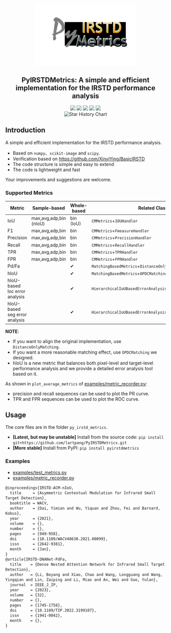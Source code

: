 <div align="center">
  <img src="https://github.com/lartpang/PyIRSTDMetrics/blob/main/images/logo.png?raw=true" alt="Logo" width="320" height="auto">
  </br>
  <h2>PyIRSTDMetrics: A simple and efficient implementation for the IRSTD performance analysis</h2>
  <img src="https://img.shields.io/pypi/v/pyirstdmetrics">
  <img src="https://img.shields.io/pypi/dm/pyirstdmetrics?label=pypi%20downloads&logo=PyPI&logoColor=white">
  <img src="https://img.shields.io/github/last-commit/lartpang/PyIRSTDMetrics">
  <img src="https://img.shields.io/github/last-commit/lartpang/PyIRSTDMetrics">
  <img src="https://img.shields.io/github/release-date/lartpang/PyIRSTDMetrics">
  </br>
  <img src="https://api.star-history.com/svg?repos=lartpang/PyIRSTDMetrics&type=Date" alt="Star History Chart" width="600" height="auto">
</div>

## Introduction

A simple and efficient implementation for the IRSTD performance analysis.

- Based on `numpy`、`scikit-image` and `scipy`.
- Verification based on <https://github.com/XinyiYing/BasicIRSTD>
- The code structure is simple and easy to extend
- The code is lightweight and fast

Your improvements and suggestions are welcome.

### Supported Metrics

| Metric                        | Sample-based           | Whole-based | Related Class                                                | Level  |
| ----------------------------- | ---------------------- | ----------- | ------------------------------------------------------------ | ------ |
| IoU                           | max,avg,adp,bin (nIoU) | bin (IoU)   | `CMMetrics`+`IOUHandler`                                     | pixel  |
| F1                            | max,avg,adp,bin        | bin         | `CMMetrics`+`FmeasureHandler`                                | pixel  |
| Precision                     | max,avg,adp,bin        | bin         | `CMMetrics`+`PrecisionHandler`                               | pixel  |
| Recall                        | max,avg,adp,bin        | bin         | `CMMetrics`+`RecallHandler`                                  | pixel  |
| TPR                           | max,avg,adp,bin        | bin         | `CMMetrics`+`TPRHandler`                                     | pixel  |
| FPR                           | max,avg,adp,bin        | bin         | `CMMetrics`+`FPRHandler`                                     | pixel  |
| Pd/Fa                         |                        | ✔           | `MatchingBasedMetrics`+`DistanceOnlyMatching`/`OPDCMatching` | target |
| hIoU                          |                        | ✔           | `MatchingBasedMetrics`+`OPDCMatching`                        | hybrid |
| hIoU-based loc error analysis |                        | ✔           | `HierarchicalIoUBasedErrorAnalysis`                          |        |
| hIoU-based seg error analysis |                        | ✔           | `HierarchicalIoUBasedErrorAnalysis`                          |        |

**NOTE**:

- If you want to align the original implementation, use `DistanceOnlyMatching`.
- If you want a more reasonable matching effect, use `OPDCMatching` we designed.
- hIoU is a new metric that balances both pixel-level and target-level performance analysis and we provide a detailed error analysis tool based on it.

As shown in `plot_average_metrics` of [examples/metric_recorder.py](./examples/metric_recorder.py):

- precision and recall sequences can be used to plot the PR curve.
- TPR and FPR sequences can be used to plot the ROC curve.

## Usage

The core files are in the folder `py_irstd_metrics`.

- **[Latest, but may be unstable]** Install from the source code: `pip install git+https://github.com/lartpang/PyIRSTDMetrics.git`
- **[More stable]** Install from PyPI: `pip install pyirstdmetrics`

### Examples

- [examples/test_metrics.py](./examples/test_metrics.py)
- [examples/metric_recorder.py](./examples/metric_recorder.py)

```text
@inproceedings{IRSTD-ACM-nIoU,
  title     = {Asymmetric Contextual Modulation for Infrared Small Target Detection},
  booktitle = WACV,
  author    = {Dai, Yimian and Wu, Yiquan and Zhou, Fei and Barnard, Kobus},
  year      = {2021},
  volume    = {},
  number    = {},
  pages     = {949-958},
  doi       = {10.1109/WACV48630.2021.00099},
  issn      = {2642-9381},
  month     = {Jan},
}
@article{IRSTD-DNANet-PdFa,
  title    = {Dense Nested Attention Network for Infrared Small Target Detection},
  author   = {Li, Boyang and Xiao, Chao and Wang, Longguang and Wang, Yingqian and Lin, Zaiping and Li, Miao and An, Wei and Guo, Yulan},
  journal  = IEEE_J_IP,
  year     = {2023},
  volume   = {32},
  number   = {},
  pages    = {1745-1758},
  doi      = {10.1109/TIP.2022.3199107},
  issn     = {1941-0042},
  month    = {},
}
```
